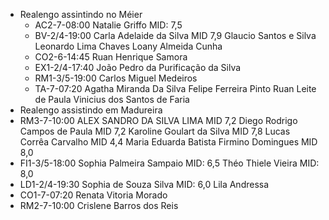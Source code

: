 - Realengo assintindo no Méier
	- AC2-7-08:00
	  Natalie Griffo MID: 7,5
	- BV-2/4-19:00
	  Carla Adelaide da Silva MID 7,9
	  Glaucio Santos e Silva
	  Leonardo Lima Chaves
	  Loany Almeida Cunha
	- CO2-6-14:45
	  Ruan Henrique Samora
	- EX1-2/4-17:40
	  João Pedro da Purificação da Silva
	- RM1-3/5-19:00
	  Carlos Miguel Medeiros
	- TA-7-07:20
	  Agatha Miranda Da Silva
	  Felipe Ferreira Pinto
	  Ruan Leite de Paula
	  Vinicius dos Santos de Faria
- Realengo assistindo em Madureira
- RM3-7-10:00
  ALEX SANDRO DA SILVA LIMA MID 7,2
  Diego Rodrigo Campos de Paula MID 7,2
  Karoline Goulart da Silva MID 7,8
  Lucas Corrêa Carvalho MID 4,4
  Maria Eduarda Batista Firmino Domingues MID 8,0
- FI1-3/5-18:00
  Sophia Palmeira Sampaio MID: 6,5
  Théo Thiele Vieira MID: 8,0
- LD1-2/4-19:30
  Sophia de Souza Silva MID: 6,0
  Lila Andressa
- CO1-7-07:20
  Renata Vitoria Morado
- RM2-7-10:00
  Crislene Barros dos Reis
